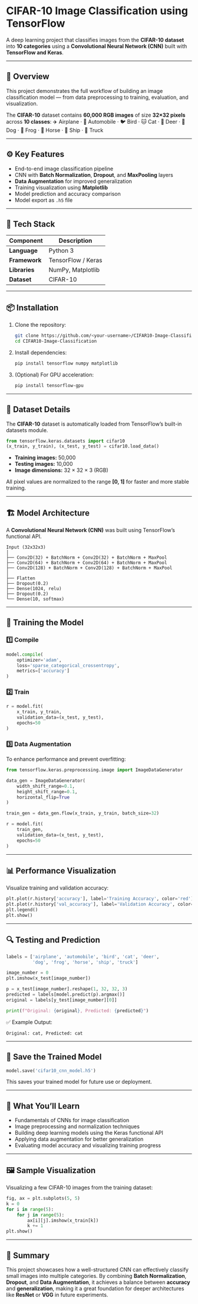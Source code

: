 # CIFAR-10 Image Classification using TensorFlow

A deep learning project that classifies images from the **CIFAR-10 dataset** into **10 categories** using a **Convolutional Neural Network (CNN)** built with **TensorFlow and Keras**.

---

## 📘 Overview

This project demonstrates the full workflow of building an image classification model — from data preprocessing to training, evaluation, and visualization.

The **CIFAR-10** dataset contains **60,000 RGB images** of size **32×32 pixels** across **10 classes**:
✈️ Airplane · 🚗 Automobile · 🐦 Bird · 🐱 Cat · 🦌 Deer · 🐶 Dog · 🐸 Frog · 🐴 Horse · 🚢 Ship · 🚛 Truck

---

## ⚙️ Key Features

* End-to-end image classification pipeline
* CNN with **Batch Normalization**, **Dropout**, and **MaxPooling** layers
* **Data Augmentation** for improved generalization
* Training visualization using **Matplotlib**
* Model prediction and accuracy comparison
* Model export as `.h5` file

---

## 🧩 Tech Stack

| Component     | Description        |
| ------------- | ------------------ |
| **Language**  | Python 3           |
| **Framework** | TensorFlow / Keras |
| **Libraries** | NumPy, Matplotlib  |
| **Dataset**   | CIFAR-10           |

---

## 📦 Installation

1. Clone the repository:

   ```bash
   git clone https://github.com/<your-username>/CIFAR10-Image-Classification.git
   cd CIFAR10-Image-Classification
   ```

2. Install dependencies:

   ```bash
   pip install tensorflow numpy matplotlib
   ```

3. (Optional) For GPU acceleration:

   ```bash
   pip install tensorflow-gpu
   ```

---

## 📁 Dataset Details

The **CIFAR-10** dataset is automatically loaded from TensorFlow’s built-in datasets module.

```python
from tensorflow.keras.datasets import cifar10
(x_train, y_train), (x_test, y_test) = cifar10.load_data()
```

* **Training images:** 50,000
* **Testing images:** 10,000
* **Image dimensions:** 32 × 32 × 3 (RGB)

All pixel values are normalized to the range **[0, 1]** for faster and more stable training.

---

## 🏗️ Model Architecture

A **Convolutional Neural Network (CNN)** was built using TensorFlow’s functional API.

```
Input (32x32x3)
│
├── Conv2D(32) + BatchNorm + Conv2D(32) + BatchNorm + MaxPool
├── Conv2D(64) + BatchNorm + Conv2D(64) + BatchNorm + MaxPool
├── Conv2D(128) + BatchNorm + Conv2D(128) + BatchNorm + MaxPool
│
├── Flatten
├── Dropout(0.2)
├── Dense(1024, relu)
├── Dropout(0.2)
└── Dense(10, softmax)
```

---

## 🚀 Training the Model

### 1️⃣ Compile

```python
model.compile(
    optimizer='adam',
    loss='sparse_categorical_crossentropy',
    metrics=['accuracy']
)
```

### 2️⃣ Train

```python
r = model.fit(
    x_train, y_train,
    validation_data=(x_test, y_test),
    epochs=50
)
```

### 3️⃣ Data Augmentation

To enhance performance and prevent overfitting:

```python
from tensorflow.keras.preprocessing.image import ImageDataGenerator

data_gen = ImageDataGenerator(
    width_shift_range=0.1,
    height_shift_range=0.1,
    horizontal_flip=True
)

train_gen = data_gen.flow(x_train, y_train, batch_size=32)

r = model.fit(
    train_gen,
    validation_data=(x_test, y_test),
    epochs=50
)
```

---

## 📊 Performance Visualization

Visualize training and validation accuracy:

```python
plt.plot(r.history['accuracy'], label='Training Accuracy', color='red')
plt.plot(r.history['val_accuracy'], label='Validation Accuracy', color='green')
plt.legend()
plt.show()
```

---

## 🔍 Testing and Prediction

```python
labels = ['airplane', 'automobile', 'bird', 'cat', 'deer',
          'dog', 'frog', 'horse', 'ship', 'truck']

image_number = 0
plt.imshow(x_test[image_number])

p = x_test[image_number].reshape(1, 32, 32, 3)
predicted = labels[model.predict(p).argmax()]
original = labels[y_test[image_number][0]]

print(f"Original: {original}, Predicted: {predicted}")
```

✅ Example Output:

```
Original: cat, Predicted: cat
```

---

## 💾 Save the Trained Model

```python
model.save('cifar10_cnn_model.h5')
```

This saves your trained model for future use or deployment.

---

## 🧠 What You’ll Learn

* Fundamentals of CNNs for image classification
* Image preprocessing and normalization techniques
* Building deep learning models using the Keras functional API
* Applying data augmentation for better generalization
* Evaluating model accuracy and visualizing training progress

---

## 🖼️ Sample Visualization

Visualizing a few CIFAR-10 images from the training dataset:

```python
fig, ax = plt.subplots(5, 5)
k = 0
for i in range(5):
    for j in range(5):
        ax[i][j].imshow(x_train[k])
        k += 1
plt.show()
```

---

## 🌟 Summary

This project showcases how a well-structured CNN can effectively classify small images into multiple categories.
By combining **Batch Normalization**, **Dropout**, and **Data Augmentation**, it achieves a balance between **accuracy** and **generalization**, making it a great foundation for deeper architectures like **ResNet** or **VGG** in future experiments.
